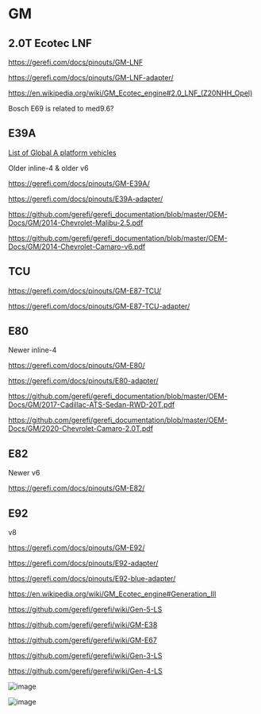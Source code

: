 # GM

## 2.0T Ecotec LNF

https://gerefi.com/docs/pinouts/GM-LNF

https://gerefi.com/docs/pinouts/GM-LNF-adapter/

https://en.wikipedia.org/wiki/GM_Ecotec_engine#2.0_LNF_(Z20NHH_Opel)

Bosch E69 is related to med9.6?

## E39A

[List of Global A platform vehicles](https://static.nhtsa.gov/odi/tsbs/2022/MC-10210348-9999.pdf)

Older inline-4 & older v6

https://gerefi.com/docs/pinouts/GM-E39A/

https://gerefi.com/docs/pinouts/E39A-adapter/

https://github.com/gerefi/gerefi_documentation/blob/master/OEM-Docs/GM/2014-Chevrolet-Malibu-2.5.pdf

https://github.com/gerefi/gerefi_documentation/blob/master/OEM-Docs/GM/2014-Chevrolet-Camaro-v6.pdf

## TCU

https://gerefi.com/docs/pinouts/GM-E87-TCU/

https://gerefi.com/docs/pinouts/GM-E87-TCU-adapter/

## E80

Newer inline-4

https://gerefi.com/docs/pinouts/GM-E80/

https://gerefi.com/docs/pinouts/E80-adapter/

https://github.com/gerefi/gerefi_documentation/blob/master/OEM-Docs/GM/2017-Cadillac-ATS-Sedan-RWD-20T.pdf

https://github.com/gerefi/gerefi_documentation/blob/master/OEM-Docs/GM/2020-Chevrolet-Camaro-2.0T.pdf

## E82

Newer v6

https://gerefi.com/docs/pinouts/GM-E82/

## E92

v8

https://gerefi.com/docs/pinouts/GM-E92/

https://gerefi.com/docs/pinouts/E92-adapter/

https://gerefi.com/docs/pinouts/E92-blue-adapter/

https://en.wikipedia.org/wiki/GM_Ecotec_engine#Generation_III

https://github.com/gerefi/gerefi/wiki/Gen-5-LS

https://github.com/gerefi/gerefi/wiki/GM-E38

https://github.com/gerefi/gerefi/wiki/GM-E67

https://github.com/gerefi/gerefi/wiki/Gen-3-LS

https://github.com/gerefi/gerefi/wiki/Gen-4-LS

![image](https://github.com/user-attachments/assets/ee53759f-6f63-473f-8b5a-b23460d5d303)

![image](https://github.com/user-attachments/assets/2d7c77a6-12fb-48eb-a796-11b0ba923fc3)
